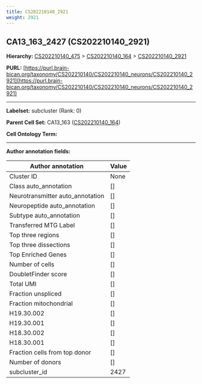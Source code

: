 ```yaml
---
title: CS202210140_2921
weight: 2921
---
```

## CA13_163_2427 (CS202210140_2921)
<b>Hierarchy: </b>
[CS202210140_475](../CS202210140_475) >
[CS202210140_164](../CS202210140_164) >
[CS202210140_2921](../CS202210140_2921)

**PURL:** [https://purl.brain-bican.org/taxonomy/CS202210140/CS202210140_neurons/CS202210140_2921](https://purl.brain-bican.org/taxonomy/CS202210140/CS202210140_neurons/CS202210140_2921)

---


**Labelset:** subcluster (Rank: 0)

**Parent Cell Set:** CA13_163 ([CS202210140_164](../CS202210140_164))



**Cell Ontology Term:** 

[MARKER GENES.]: #


---

[TRANSFERRED ANNOTATIONS.]: #


[AUTHOR ANNOTATION FIELDS.]: #


**Author annotation fields:**

| Author annotation | Value |
|-------------------|-------|
|Cluster ID|None|
|Class auto_annotation|[]|
|Neurotransmitter auto_annotation|[]|
|Neuropeptide auto_annotation|[]|
|Subtype auto_annotation|[]|
|Transferred MTG Label|[]|
|Top three regions|[]|
|Top three dissections|[]|
|Top Enriched Genes|[]|
|Number of cells|[]|
|DoubletFinder score|[]|
|Total UMI|[]|
|Fraction unspliced|[]|
|Fraction mitochondrial|[]|
|H19.30.002|[]|
|H19.30.001|[]|
|H18.30.002|[]|
|H18.30.001|[]|
|Fraction cells from top donor|[]|
|Number of donors|[]|
|subcluster_id|2427|
